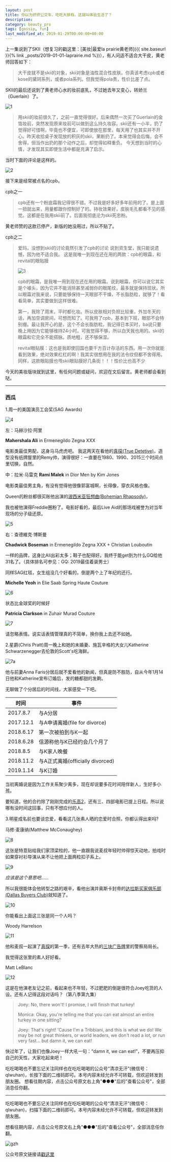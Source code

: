```yaml
---
layout: post
title: 你以为挤挤公交车、吃吃大排档，这就叫体验生活了？
description: 
category: beauty_pro
tags: [gossip, fun]
last_modified_at: 2019-01-29T00:00:00+00:00
---
```


上一集说到了SKII（想复习的戳这里：[美妆|最爱la prairie黄老师]({{ site.baseurl }}{% link _posts/2019-01-01-laprairie.md %})），有人问适不适合大干皮，黄老师回答如下：

> 大干皮就不是skii的对象，skii对象是油性混合性皮肤。你真该考虑cpb或者kose的黛珂系列，或者pola系列。但我觉得pola贵，性价比差了点。

SKII的最后还说到了黄老师心水的妆前底乳，不过她去年又变心，转娇兰（Guerlain）了。

![1](/../assets/img/2019-01-29/1.jpg)

> 用skii的妆前很久了，之前一直觉得很好。后来偶然一次买了Guerlain的金箔妆前，突然发现原来妆前可以做到这么持久妆容。skii还有一小半，扔了觉得好可惜啊，毕竟也不便宜，可即使放在那里，每天用了也其实并不开心。昨天收拾桌子发现放的积灰的skii，果断扔了。本来觉得会后悔，会不舍得，但当作出扔的那个动作之后，却觉得如释重负。
> 今天想到当时的心情，才发现其实即使生活中都是充满了启示。

当时下面的评论是这样的。

![2](/../assets/img/2019-01-29/2.jpg)


接下来是经常被点名的cpb。
 
cpb之一

> cpb还有一个粉底霜我记得很不错。不过我是好多好多年前用的了。是上面一扭就出来，用量都跟你控制好了的。持妆效果好，皮肤毛孔都看不见的感觉。这都是在我用skii前了。后面我彻底沦为skii死忠粉。

黄老师赞的这款已停产，新版的她没用过，所以不贴了。

cpb之二

> 爱玛，没想到skii的讨论竟然引发了cpb的讨论
> 说到资生堂，我只能说遗憾，因为他不适合我。
> 这是我唯一到现在还在用的两款：cpb的眼霜，和revital的眼贴膜
> 
> ![3](/../assets/img/2019-01-29/3.jpg)
> 
> cpb的眼霜，是我唯一用到现在还在用的眼霜。说到眼霜，你可以说它其实是个噱头，因为它并不能消除甚至减弱你的眼尾纹，最多就是保持现状。所以眼霜对我来说，只要能够保持一天眼部不干燥，不长脂肪粒，就够了！看看简单，其实要做到这样很难。
> 
> 第一，我除了周末，平时都化妆。所以皮肤相对负担比较重，外加冬天的话，再加空调房间，可想而知了。可我用了cpb，基本到下班，眼部不会特别绷。最让我开心的是，这个不会长脂肪粒。我记得日本买时，ba说只要晚上用因为它能够维持24小时。可我觉得不够，所以白天我也用的。skii的眼霜和它完全不能搭脉。质地粗，还不够保湿。
> 
> revital眼贴膜：这也是我即使回国也要千方百计存活的东西。用一次你就能看到效果，绝对效果杠杠的啊！我其实很想用在我的法令纹但都不舍得用。同样，这款眼贴膜也甩skii眼贴膜好几条街！！！性价比也高不少

今天的美妆版块就到这里，有任何问题或疑问，欢迎在文后留言。黄老师都会看到哒。

<hr>

### __西瓜__

1.周一的美国演员工会奖(SAG Awards)

![4](/../assets/img/2019-01-29/4.jpg)

左：马赫沙拉·阿里

**Mahershala Ali** in Ermenegildo Zegna XXX

电影类最佳男配，这身马马虎虎吧。
我这两天在看他的[真探(True Detetive)](https://en.wikipedia.org/wiki/True_Detective)，造型没有纸牌屋里的Remy帅，演得很好：一直要在1980、1990、2015三个时间点里切换，自然。
 

中：拉米·马雷克
**Rami Malek** in Dior Men by Kim Jones

电影类最佳男主角，有没有觉得他很像郭富城啊，长得像，穿衣风格也像。

Queen的粉丝都很买账他出演的[波西米亚狂想曲(Bohemian Rhapsody)](https://en.wikipedia.org/wiki/Bohemian_Rhapsody_(film))，

我也被他演得Freddie圈粉了。电影好看的，最后Live Aid的那场戏被誉为对当年现场的分子级还原。

![5](/../assets/img/2019-01-29/5.jpg)

右：查德維克·博斯曼

**Chadwick Boseman** in Ermenegildo Zegna XXX + Christian Louboutin

一样的品牌，这身比Ali出彩太多；鞋子也配得好。我终于能get到为什么GQ给他31名了。（具体排名可参见：GQ: 2019最佳着装男士）
 
同样SAG红毯，女生组没几个好看的，倒是两个上了年纪的还行。

**Michelle Yeoh** in Elie Saab Spring Haute Couture

![6](/../assets/img/2019-01-29/6.jpg)

状态比金球奖的时候好
 
**Patricia Clarkson** in Zuhair Murad Couture

![7](/../assets/img/2019-01-29/7.jpg)

请忽略表情。说实话表情管理真的不简单，换你我上去还不如她。
 
2.星爵(Chris Pratt)周一晚上和她的未婚妻、施瓦辛格的大女儿Katherine Schwarzenegger去伦敦的Scott's吃海鲜。

![7a](/../assets/img/2019-01-29/7a.jpg)

他与前妻Anna Faris分居后就不爱看他的新闻，但真是防不胜防，自从今年1月14日他和Katherine宣布订婚后，发的糖都甜的发齁。

无聊做了个分居后的时间线，大家感受一下吧。

|时间|事件|
|--|--|
|2017.8.7|与A分居|
|2017.12.1|与A申请离婚(file for divorce)|
|2018.6.17|第一次被拍到与K一起|
|2018.6.28|信源称他与K已经约会几个月了|
|2018.8.5|与K家人晚餐|
|2018.11.2|与A正式离婚(officially divorced)|
|2019.1.14|与K订婚|

当初离婚说是因为工作关系聚少离多，现在却说要多花时间陪伴新人，生好多小孩。

要知道，他的合约除了刚刚完成的[乐高2](https://zh.wikipedia.org/wiki/%E6%A8%82%E9%AB%98%E7%8E%A9%E9%9B%BB%E5%BD%B12)，还有三、四部电影已提上日程。所以说哪有没时间这回事，只有不想应付的人。
 
3.明星成名前也要谈恋爱，看看这几张素人晒的恋爱时合照，你都认得出来吗?
 
马修·麦康纳(Matthew McConaughey)

![8](/../assets/img/2019-01-29/8.jpg)

这张是特意贴给我们家顶梁柱的，他一直跟我说麦叔年轻时帅得惊天动地，拍戏时如果穿衬衫导演从来不让他把上面两粒扣子系上。

![9](/../assets/img/2019-01-29/9.jpg)

*应该是这个意思吧……*

所以我很能体会他转型之路的艰辛，看他出演并奥斯卡封帝的[达拉斯买家俱乐部(Dallas Buyers Club)](https://en.wikipedia.org/wiki/Dallas_Buyers_Club)就知道了。

![10](/../assets/img/2019-01-29/10.jpg)

你能看出上面这三张是同一个人吗？
 
Woody Harrelson

![11](/../assets/img/2019-01-29/11.jpg)

他和麦叔一起演了[真探](https://en.wikipedia.org/wiki/True_Detective)的第一季，还有去年大热的[三块广告牌](https://zh.wikipedia.org/zh/%E4%B8%89%E5%9D%97%E5%B9%BF%E5%91%8A%E7%89%8C)里的警察局局长。

我觉得这张里的素人好好看。
 

Matt LeBlanc

![12](/../assets/img/2019-01-29/12.jpg)

这是在他演老友记之前，看起来也不年轻，不过肥肥的倒是很符合Joey吃货的人设。还有人记得这段对话吗？（第八季第九集）

> Joey:
> No, there won't! I promise, I will finish that turkey!
>  
> Monica:
> Okay, you're telling me that you can eat almost an entire turkey in one sitting?
>  
> Joey:
> That's right! 'Cause I'm a Tribbiani, and this is what we do! We may be not great thinkers, or world leaders, we don't read a lot, or run very fast... but damn it, we can eat!

快过年了，让我们也像Joey一样大吼一句：“damn it, we can eat!”，不要再压抑自己的天性，大家吃起来吧！


吃吃喝喝也不要忘记关注同样也在吃吃喝喝的公众号“清凉无汗”(微信号：qlwuhan)，长按下面的二维码即可。本号内容未经允许不可转载，但欢迎转发到朋友圈。
想看往期内容，点击公众号原文右上角"●●●"后的"查看公众号"，全部消息任你翻。

<hr>


吃吃喝喝也不要忘记关注同样也在吃吃喝喝的公众号“清凉无汗”(微信号：qlwuhan)，扫描下面的二维码即可。本号内容未经允许不可转载，但欢迎转发到朋友圈。

想看往期内容，点击公众号原文右上角"●●●"后的"查看公众号"，全部消息任你翻。

![gzh](/../assets/img/gzh.png)

公众号原文链接请[戳这里](https://mp.weixin.qq.com/s/op0JT9epfvX5QiMRcFPXYg)